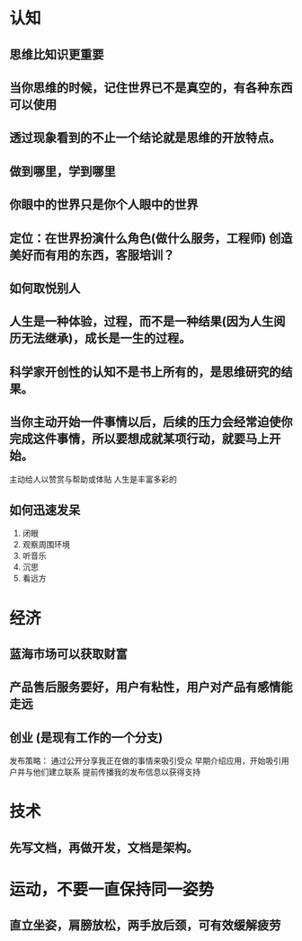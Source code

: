 # 认知
## 思维比知识更重要
## 当你思维的时候，记住世界已不是真空的，有各种东西可以使用
## 透过现象看到的不止一个结论就是思维的开放特点。
## 做到哪里，学到哪里
## 你眼中的世界只是你个人眼中的世界
## 定位：在世界扮演什么角色(做什么服务，工程师) 创造美好而有用的东西，客服培训？
## 如何取悦别人
## 人生是一种体验，过程，而不是一种结果(因为人生阅历无法继承)，成长是一生的过程。
## 科学家开创性的认知不是书上所有的，是思维研究的结果。
## 当你主动开始一件事情以后，后续的压力会经常迫使你完成这件事情，所以要想成就某项行动，就要马上开始。

主动给人以赞赏与帮助或体贴
人生是丰富多彩的
## 如何迅速发呆
1. 闭眼
2. 观察周围环境
3. 听音乐
4. 沉思
5. 看远方

# 经济
## 蓝海市场可以获取财富
## 产品售后服务要好，用户有粘性，用户对产品有感情能走远

## 创业 (是现有工作的一个分支)

发布策略：
通过公开分享我正在做的事情来吸引受众
早期介绍应用，开始吸引用户并与他们建立联系
提前传播我的发布信息以获得支持

# 技术
## 先写文档，再做开发，文档是架构。

# 运动，不要一直保持同一姿势

## 直立坐姿，肩膀放松，两手放后颈，可有效缓解疲劳


